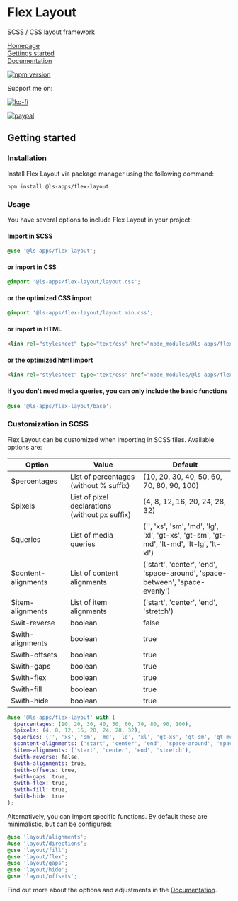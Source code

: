 
# Flex Layout

SCSS / CSS layout framework

[Homepage](https://ls-apps.gitlab.io/flex-layout)\
[Gettings started](https://ls-apps.gitlab.io/flex-layout/getting-started)\
[Documentation](https://ls-apps.gitlab.io/flex-layout/documentation)

[![npm version](https://badge.fury.io/js/%40ls-apps%2Fflex-layout.svg)](https://www.npmjs.com/package/@ls-apps/flex-layout)

Support me on:

[![ko-fi](https://ko-fi.com/img/githubbutton_sm.svg)](https://ko-fi.com/I2I412CXB7)

[![paypal](https://www.paypalobjects.com/webstatic/de_DE/i/de-pp-logo-100px.png)](https://paypal.me/luschmidt)

## Getting started

### Installation

Install Flex Layout via package manager using the following command:

```shell
npm install @ls-apps/flex-layout
```

### Usage

You have several options to include Flex Layout in your project:

#### Import in SCSS

```scss
@use '@ls-apps/flex-layout';
```

#### or import in CSS

```css
@import '@ls-apps/flex-layout/layout.css';
```

#### or the optimized CSS import

```css
@import '@ls-apps/flex-layout/layout.min.css';
```

#### or import in HTML

```html
<link rel="stylesheet" type="text/css" href="node_modules/@ls-apps/flex-layout/layout.css">
```

#### or the optimized html import

```html
<link rel="stylesheet" type="text/css" href="node_modules/@ls-apps/flex-layout/layout.min.css">
```

#### If you don't need media queries, you can only include the basic functions

```scss
@use '@ls-apps/flex-layout/base';
```

### Customization in SCSS

Flex Layout can be customized when importing in SCSS files. Available options are:

| Option | Value | Default |
| --- | --- | --- |
| $percentages | List of percentages (without % suffix) | (10, 20, 30, 40, 50, 60, 70, 80, 90, 100) |
| $pixels | List of pixel declarations (without px suffix) | (4, 8, 12, 16, 20, 24, 28, 32) |
| $queries | List of media queries | ('', 'xs', 'sm', 'md', 'lg', 'xl', 'gt-xs', 'gt-sm', 'gt-md', 'lt-md', 'lt-lg', 'lt-xl') |
| $content-alignments | List of content alignments | ('start', 'center', 'end', 'space-around', 'space-between', 'space-evenly') |
| $item-alignments | List of item alignments | ('start', 'center', 'end', 'stretch') |
| $wit-reverse | boolean | false |
| $with-alignments | boolean | true |
| $with-offsets | boolean | true |
| $with-gaps | boolean | true |
| $with-flex | boolean | true |
| $with-fill | boolean | true |
| $with-hide | boolean | true |

```scss
@use '@ls-apps/flex-layout' with (
  $percentages: (10, 20, 30, 40, 50, 60, 70, 80, 90, 100),
  $pixels: (4, 8, 12, 16, 20, 24, 28, 32),
  $queries: ('', 'xs', 'sm', 'md', 'lg', 'xl', 'gt-xs', 'gt-sm', 'gt-md', 'lt-md', 'lt-lg', 'lt-xl'),
  $content-alignments: ('start', 'center', 'end', 'space-around', 'space-between', 'space-evenly'),
  $item-alignments: ('start', 'center', 'end', 'stretch'),
  $with-reverse: false,
  $with-alignments: true,
  $with-offsets: true,
  $with-gaps: true,
  $with-flex: true,
  $with-fill: true,
  $with-hide: true
);
```

Alternatively, you can import specific functions. By default these are minimalistic, but can be configured:

```scss
@use 'layout/alignments';
@use 'layout/directions';
@use 'layout/fill';
@use 'layout/flex';
@use 'layout/gaps';
@use 'layout/hide';
@use 'layout/offsets';
```

Find out more about the options and adjustments in the [Documentation](https://ls-apps.gitlab.io/flex-layout/documentation).
